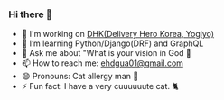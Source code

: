 ### Hi there 👋

- 🔭 I'm working on [DHK(Delivery Hero Korea, Yogiyo)](https://deliveryhero.co.kr/)
- 🌱 I’m learning Python/Django(DRF) and GraphQL
- 💬 Ask me about "What is your vision in God 🙏
- 📫 How to reach me: ehdgua01@gmail.com
- 😄 Pronouns: Cat allergy man 🤧
- ⚡ Fun fact: I have a very cuuuuuute cat. 🐈
